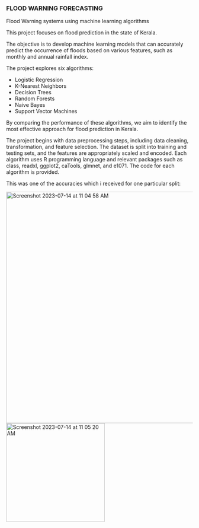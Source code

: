### FLOOD WARNING FORECASTING

Flood Warning systems using machine learning algorithms

This project focuses on flood prediction in the state of Kerala.

The objective is to develop machine learning models that can accurately predict the occurrence of floods based on 
various features, such as monthly and annual rainfall index. 

The project explores six algorithms:

* Logistic Regression
* K-Nearest Neighbors
* Decision Trees
* Random Forests
* Naive Bayes
* Support Vector Machines

By comparing the performance of these algorithms, we aim to identify the most effective approach
for flood prediction in Kerala.

The project begins with data preprocessing steps, including data cleaning, transformation, and feature selection.
The dataset is split into training and testing sets, and the features are appropriately scaled and encoded.
Each algorithm uses R programming language and relevant packages such as class, 
readxl, ggplot2, caTools, glmnet, and e1071. The code for each algorithm is provided.

This was one of the accuracies which i received for one particular split:

<img width="624" alt="Screenshot 2023-07-14 at 11 04 58 AM" src="https://github.com/BhumanPandita/Flood_Warning_System/assets/96046788/fb672da9-3169-4fc8-98b9-5daff5981df9">

<img width="266" alt="Screenshot 2023-07-14 at 11 05 20 AM" src="https://github.com/BhumanPandita/Flood_Warning_System/assets/96046788/1963edbe-b433-4480-8570-6906826b9f8f">
